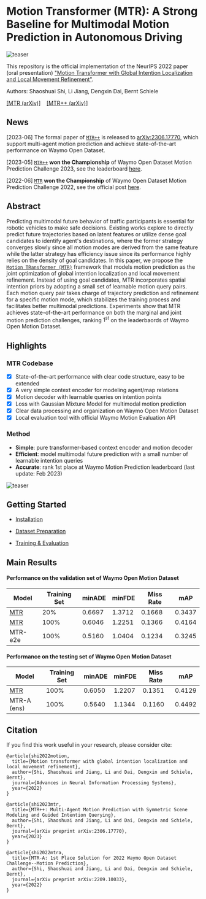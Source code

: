 # Motion Transformer (MTR): A Strong Baseline for Multimodal Motion Prediction in Autonomous Driving


![teaser](docs/mtr_demo.png)


This repository is the official implementation of the NeurIPS 2022 paper (oral presentation) ["Motion Transformer with Global Intention Localization and Local Movement Refinement"](https://arxiv.org/abs/2209.13508). 

Authors: Shaoshuai Shi, Li Jiang, Dengxin Dai, Bernt Schiele

[[MTR (arXiv)]](https://arxiv.org/abs/2209.13508) &nbsp;&nbsp;  [[MTR++ (arXiv)]](https://arxiv.org/abs/2306.17770) 

## News
[2023-06] The formal paper of [`MTR++`](https://arxiv.org/abs/2306.17770) is released to [arXiv:2306.17770](https://arxiv.org/abs/2306.17770), which support multi-agent motion prediction and achieve state-of-the-art performance on Waymo Open Dataset.

[2023-05] [`MTR++`](https://arxiv.org/abs/2306.17770) **won the Championship** of Waymo Open Dataset Motion Prediction Challenge 2023, see the leaderboard [here](https://waymo.com/open/challenges/2023/motion-prediction/).

[2022-06] [`MTR`](https://arxiv.org/abs/2209.10033) **won the Championship** of Waymo Open Dataset Motion Prediction Challenge 2022, see the official post [here](https://waymo.com/open/challenges/). 



## Abstract
Predicting multimodal future behavior of traffic participants is essential for robotic vehicles to make safe decisions. Existing works explore to directly predict future trajectories based on latent features or utilize dense goal candidates to identify agent's destinations, where the former strategy converges slowly since all motion modes are derived from the same feature while the latter strategy has efficiency issue since its performance highly relies on the density of goal candidates. In this paper, we propose the [`Motion TRansformer (MTR)`](https://arxiv.org/abs/2209.13508) framework that models motion prediction as the joint optimization of global intention localization and local movement refinement. Instead of using goal candidates, MTR incorporates spatial intention priors by adopting a small set of learnable motion query pairs. Each motion query pair takes charge of trajectory prediction and refinement for a specific motion mode, which stabilizes the training process and facilitates better multimodal predictions. Experiments show that MTR achieves state-of-the-art performance on both the marginal and joint motion prediction challenges, ranking $1^{st}$ on the leaderbaords of Waymo Open Motion Dataset.


## Highlights

### MTR Codebase

- [x] State-of-the-art performance with clear code structure, easy to be extended
- [x] A very simple context encoder for modeling agent/map relations
- [x] Motion decoder with learnable queries on intention points
- [x] Loss with Gaussian Mixture Model for multimodal motion prediction
- [x] Clear data processing and organization on Waymo Open Motion Dataset
- [x] Local evaluation tool with official Waymo Motion Evaluation API

### Method 
* **Simple**: pure transformer-based context encoder and motion decoder
* **Efficient**: model multimodal future prediction with a small number of learnable intention queries
* **Accurate**: rank 1st place at Waymo Motion Prediction leaderboard (last update: Feb 2023)

![teaser](docs/framework_mtr.png)



## Getting Started

- [Installation](docs/INSTALL.md)

- [Dataset Preparation](docs/DATASET_PREPARATION.md)

- [Training & Evaluation](docs/TRAIN_EVAL.md)


## Main Results

#### Performance on the validation set of Waymo Open Motion Dataset
|  Model  |  Training Set | minADE | minFDE | Miss Rate | mAP |
|---------|----------------|--------|--------|--------|--------|
|[MTR](tools/cfgs/waymo/mtr+20_percent_data.yaml)      | 20%            | 0.6697 | 1.3712 | 0.1668 | 0.3437 |
|[MTR](tools/cfgs/waymo/mtr+100_percent_data.yaml)      | 100%           | 0.6046 | 1.2251 | 0.1366 | 0.4164 |
|MTR-e2e  | 100%           | 0.5160 | 1.0404 | 0.1234 | 0.3245 |


#### Performance on the testing set of Waymo Open Motion Dataset
|  Model  |  Training Set | minADE | minFDE | Miss Rate | mAP |
|---------|----------------|--------|--------|--------|--------|
|[MTR](tools/cfgs/waymo/mtr+100_percent_data.yaml)      | 100%          | 0.6050 | 1.2207 | 0.1351 | 0.4129 |
|MTR-A (ens) | 100%           | 0.5640 | 1.1344 | 0.1160 | 0.4492 |




## Citation
If you find this work useful in your research, please consider cite:
```
@article{shi2022motion,
  title={Motion transformer with global intention localization and local movement refinement},
  author={Shi, Shaoshuai and Jiang, Li and Dai, Dengxin and Schiele, Bernt},
  journal={Advances in Neural Information Processing Systems},
  year={2022}
}

@article{shi2023mtr,
  title={MTR++: Multi-Agent Motion Prediction with Symmetric Scene Modeling and Guided Intention Querying},
  author={Shi, Shaoshuai and Jiang, Li and Dai, Dengxin and Schiele, Bernt},
  journal={arXiv preprint arXiv:2306.17770},
  year={2023}
}

@article{shi2022mtra,
  title={MTR-A: 1st Place Solution for 2022 Waymo Open Dataset Challenge--Motion Prediction},
  author={Shi, Shaoshuai and Jiang, Li and Dai, Dengxin and Schiele, Bernt},
  journal={arXiv preprint arXiv:2209.10033},
  year={2022}
}
```